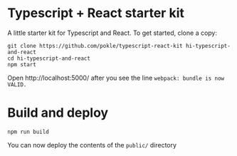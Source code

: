 # Typescript + React starter kit

A little starter kit for Typescript and React. To get started, clone a copy:

    git clone https://github.com/pokle/typescript-react-kit hi-typescript-and-react
    cd hi-typescript-and-react
    npm start

Open http://localhost:5000/ after you see the line `webpack: bundle is now VALID.`

# Build and deploy

    npm run build

You can now deploy the contents of the `public/` directory
